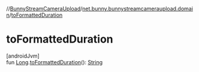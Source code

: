 //[BunnyStreamCameraUpload](../../index.md)/[net.bunny.bunnystreamcameraupload.domain](index.md)/[toFormattedDuration](to-formatted-duration.md)

# toFormattedDuration

[androidJvm]\
fun [Long](https://kotlinlang.org/api/core/kotlin-stdlib/kotlin/-long/index.html).[toFormattedDuration](to-formatted-duration.md)(): [String](https://kotlinlang.org/api/core/kotlin-stdlib/kotlin/-string/index.html)